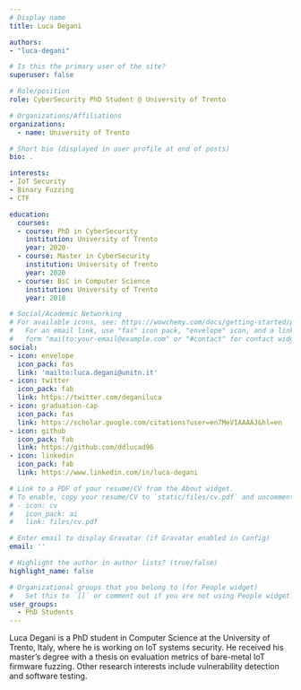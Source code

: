 ```yaml
---
# Display name
title: Luca Degani

authors:
- "luca-degani"

# Is this the primary user of the site?
superuser: false

# Role/position
role: CyberSecurity PhD Student @ University of Trento

# Organizations/Affiliations
organizations:
  - name: University of Trento

# Short bio (displayed in user profile at end of posts)
bio: .

interests:
- IoT Security
- Binary Fuzzing
- CTF

education:
  courses:
  - course: PhD in CyberSecurity
    institution: University of Trento
    year: 2020-
  - course: Master in CyberSecurity
    institution: University of Trento
    year: 2020
  - course: BsC in Computer Science
    institution: University of Trento
    year: 2018

# Social/Academic Networking
# For available icons, see: https://wowchemy.com/docs/getting-started/page-builder/#icons
#   For an email link, use "fas" icon pack, "envelope" icon, and a link in the
#   form "mailto:your-email@example.com" or "#contact" for contact widget.
social:
- icon: envelope
  icon_pack: fas
  link: 'mailto:luca.degani@unitn.it'
- icon: twitter
  icon_pack: fab
  link: https://twitter.com/deganiluca
- icon: graduation-cap
  icon_pack: fas
  link: https://scholar.google.com/citations?user=en7MeVIAAAAJ&hl=en
- icon: github
  icon_pack: fab
  link: https://github.com/ddlucad96
- icon: linkedin
  icon_pack: fab
  link: https://www.linkedin.com/in/luca-degani

# Link to a PDF of your resume/CV from the About widget.
# To enable, copy your resume/CV to `static/files/cv.pdf` and uncomment the lines below.
# - icon: cv
#   icon_pack: ai
#   link: files/cv.pdf

# Enter email to display Gravatar (if Gravatar enabled in Config)
email: ''

# Highlight the author in author lists? (true/false)
highlight_name: false

# Organizational groups that you belong to (for People widget)
#   Set this to `[]` or comment out if you are not using People widget.
user_groups:
  - PhD Students
---
```

Luca Degani is a PhD student in Computer Science at the University of Trento, Italy, where he is working on IoT systems security. He received his master’s degree with a thesis on evaluation metrics of bare-metal IoT firmware fuzzing. Other research interests include vulnerability detection and software testing.

